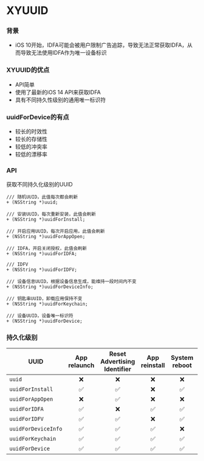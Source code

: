 # XYUUID

### 背景

- iOS 10开始，IDFA可能会被用户限制广告追踪，导致无法正常获取IDFA，从而导致无法使用IDFA作为唯一设备标识


### XYUUID的优点

- API简单
- 使用了最新的iOS 14 API来获取IDFA
- 具有不同持久性级别的通用唯一标识符

### uuidForDevice的有点

- 较长的时效性
- 较长的存储性
- 较低的冲突率
- 较低的漂移率

### API

获取不同持久化级别的UUID

```
/// 随机UUID，此值每次都会刷新
+ (NSString *)uuid;

/// 安装UUID，每次重新安装，此值会刷新
+ (NSString *)uuidForInstall;

/// 开启应用UUID，每次开启应用，此值会刷新
+ (NSString *)uuidForAppOpen;

/// IDFA，开启关闭授权，此值会刷新
+ (NSString *)uuidForIDFA;

/// IDFV
+ (NSString *)uuidForIDFV;

/// 设备信息UUID，根据设备信息生成，能维持一段时间内不变
+ (NSString *)uuidForDeviceInfo;

/// 钥匙串UUID，卸载应用保持不变
+ (NSString *)uuidForKeychain;

/// 设备UUID，设备唯一标识符
+ (NSString *)uuidForDevice;

```

### 持久化级别


| UUID              	 | App relaunch | Reset Advertising Identifier | App reinstall | System reboot | System upgrade | System reset |
|-----------------------|:----------:|:------------:|:----------------------------:|:-------------:|:-------------:|:--------------:|
| `uuid `                |❌|❌|❌|❌|❌|❌|
| `uuidForInstall `      |✅|✅|❌|✅|✅|❌|
| `uuidForAppOpen `      |❌|✅|❌|❌|❌|❌|
| `uuidForIDFA `    	  |✅|❌|✅|✅|✅|❌|
| `uuidForIDFV `       	  |✅|✅|❌|✅|✅|❌|
| `uuidForDeviceInfo `   |✅|✅|✅|❌|❌|❌|
| `uuidForKeychain `     |✅|✅|✅|✅|✅|❌|
| `uuidForDevice `       |✅|✅|✅|✅|✅|❌|

